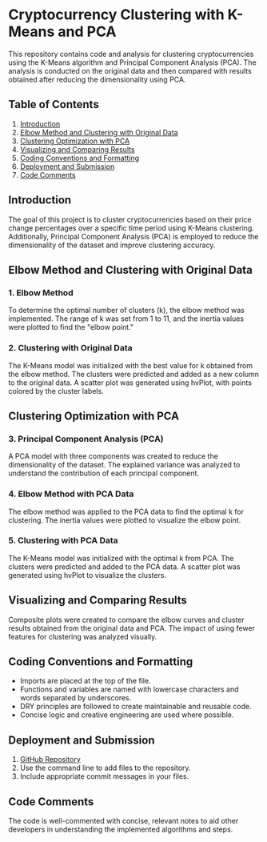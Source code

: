 # Cryptocurrency Clustering with K-Means and PCA

This repository contains code and analysis for clustering cryptocurrencies using the K-Means algorithm and Principal Component Analysis (PCA). The analysis is conducted on the original data and then compared with results obtained after reducing the dimensionality using PCA.

## Table of Contents

1. [Introduction](#introduction)
2. [Elbow Method and Clustering with Original Data](#elbow-method-and-clustering-with-original-data)
3. [Clustering Optimization with PCA](#clustering-optimization-with-pca)
4. [Visualizing and Comparing Results](#visualizing-and-comparing-results)
5. [Coding Conventions and Formatting](#coding-conventions-and-formatting)
6. [Deployment and Submission](#deployment-and-submission)
7. [Code Comments](#code-comments)

## Introduction

The goal of this project is to cluster cryptocurrencies based on their price change percentages over a specific time period using K-Means clustering. Additionally, Principal Component Analysis (PCA) is employed to reduce the dimensionality of the dataset and improve clustering accuracy.

## Elbow Method and Clustering with Original Data

### 1. Elbow Method

To determine the optimal number of clusters (k), the elbow method was implemented. The range of k was set from 1 to 11, and the inertia values were plotted to find the "elbow point."

### 2. Clustering with Original Data

The K-Means model was initialized with the best value for k obtained from the elbow method. The clusters were predicted and added as a new column to the original data. A scatter plot was generated using hvPlot, with points colored by the cluster labels.

## Clustering Optimization with PCA

### 3. Principal Component Analysis (PCA)

A PCA model with three components was created to reduce the dimensionality of the dataset. The explained variance was analyzed to understand the contribution of each principal component.

### 4. Elbow Method with PCA Data

The elbow method was applied to the PCA data to find the optimal k for clustering. The inertia values were plotted to visualize the elbow point.

### 5. Clustering with PCA Data

The K-Means model was initialized with the optimal k from PCA. The clusters were predicted and added to the PCA data. A scatter plot was generated using hvPlot to visualize the clusters.

## Visualizing and Comparing Results

Composite plots were created to compare the elbow curves and cluster results obtained from the original data and PCA. The impact of using fewer features for clustering was analyzed visually.

## Coding Conventions and Formatting

- Imports are placed at the top of the file.
- Functions and variables are named with lowercase characters and words separated by underscores.
- DRY principles are followed to create maintainable and reusable code.
- Concise logic and creative engineering are used where possible.

## Deployment and Submission

1. [GitHub Repository](<https://github.com/Fpolus/CryptoClustering>)
2. Use the command line to add files to the repository.
3. Include appropriate commit messages in your files.

## Code Comments

The code is well-commented with concise, relevant notes to aid other developers in understanding the implemented algorithms and steps.